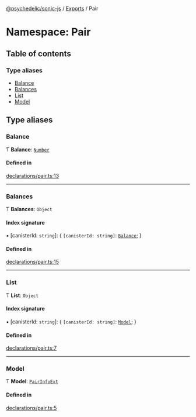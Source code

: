 [@psychedelic/sonic-js](../README.md) / [Exports](../modules.md) / Pair

# Namespace: Pair

## Table of contents

### Type aliases

- [Balance](Pair.md#balance)
- [Balances](Pair.md#balances)
- [List](Pair.md#list)
- [Model](Pair.md#model)

## Type aliases

### Balance

Ƭ **Balance**: [`Number`](Types.md#number)

#### Defined in

[declarations/pair.ts:13](https://github.com/Psychedelic/sonic-js/blob/33e2dd1/src/declarations/pair.ts#L13)

___

### Balances

Ƭ **Balances**: `Object`

#### Index signature

▪ [canisterId: `string`]: { `[canisterId: string]`: [`Balance`](Pair.md#balance);  }

#### Defined in

[declarations/pair.ts:15](https://github.com/Psychedelic/sonic-js/blob/33e2dd1/src/declarations/pair.ts#L15)

___

### List

Ƭ **List**: `Object`

#### Index signature

▪ [canisterId: `string`]: { `[canisterId: string]`: [`Model`](Pair.md#model);  }

#### Defined in

[declarations/pair.ts:7](https://github.com/Psychedelic/sonic-js/blob/33e2dd1/src/declarations/pair.ts#L7)

___

### Model

Ƭ **Model**: [`PairInfoExt`](../interfaces/SwapIDL.PairInfoExt.md)

#### Defined in

[declarations/pair.ts:5](https://github.com/Psychedelic/sonic-js/blob/33e2dd1/src/declarations/pair.ts#L5)
